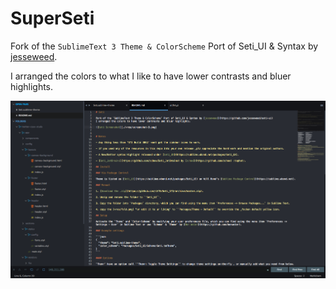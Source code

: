# SuperSeti

Fork of the `SublimeText 3 Theme & ColorScheme` Port of Seti_UI & Syntax by [jesseweed](https://github.com/jesseweed/seti-ui).

I arranged the colors to what I like to have lower contrasts and bluer highlights.

![Seti Screenshot](./+res/screenshot-3.png)
